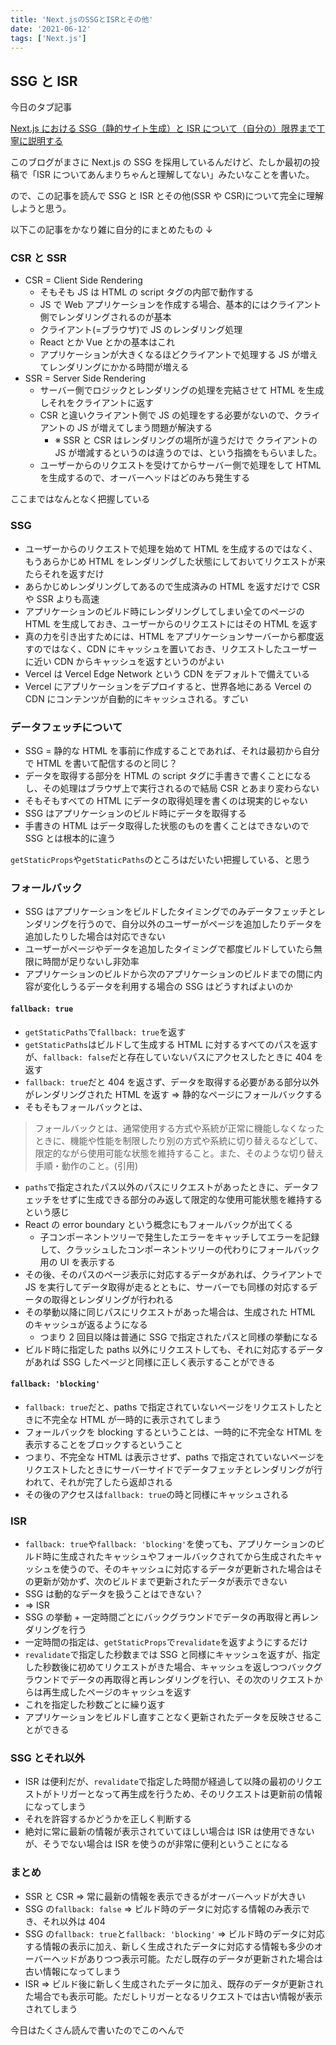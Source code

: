 ```yaml
---
title: 'Next.jsのSSGとISRとその他'
date: '2021-06-12'
tags: ['Next.js']
---
```


## SSG と ISR

今日のタブ記事

[Next.js における SSG（静的サイト生成）と ISR について（自分の）限界まで丁寧に説明する](https://qiita.com/thesugar/items/47ec3d243d00ddd0b4ed)

このブログがまさに Next.js の SSG を採用しているんだけど、たしか最初の投稿で「ISR についてあんまりちゃんと理解してない」みたいなことを書いた。

ので、この記事を読んで SSG と ISR とその他(SSR や CSR)について完全に理解しようと思う。

以下この記事をかなり雑に自分的にまとめたもの ↓

### CSR と SSR

- CSR = Client Side Rendering
  - そもそも JS は HTML の script タグの内部で動作する
  - JS で Web アプリケーションを作成する場合、基本的にはクライアント側でレンダリングされるのが基本
  - クライアント(=ブラウザ)で JS のレンダリング処理
  - React とか Vue とかの基本はこれ
  - アプリケーションが大きくなるほどクライアントで処理する JS が増えてレンダリングにかかる時間が増える
- SSR = Server Side Rendering
  - サーバー側でロジックとレンダリングの処理を完結させて HTML を生成しそれをクライアントに返す
  - CSR と違いクライアント側で JS の処理をする必要がないので、クライアントの JS が増えてしまう問題が解決する
    - ※ SSR と CSR はレンダリングの場所が違うだけで クライアントの JS が増減するというのは違うのでは、という指摘をもらいました。
  - ユーザーからのリクエストを受けてからサーバー側で処理をして HTML を生成するので、オーバーヘッドはどのみち発生する

ここまではなんとなく把握している

### SSG

- ユーザーからのリクエストで処理を始めて HTML を生成するのではなく、もうあらかじめ HTML をレンダリングした状態にしておいてリクエストが来たらそれを返すだけ
- あらかじめレンダリングしてあるので生成済みの HTML を返すだけで CSR や SSR よりも高速
- アプリケーションのビルド時にレンダリングしてしまい全てのページの HTML を生成しておき、ユーザーからのリクエストにはその HTML を返す
- 真の力を引き出すためには、HTML をアプリケーションサーバーから都度返すのではなく、CDN にキャッシュを置いておき、リクエストしたユーザーに近い CDN からキャッシュを返すというのがよい
- Vercel は Vercel Edge Network という CDN をデフォルトで備えている
- Vercel にアプリケーションをデプロイすると、世界各地にある Vercel の CDN にコンテンツが自動的にキャッシュされる。すごい

### データフェッチについて

- SSG = 静的な HTML を事前に作成することであれば、それは最初から自分で HTML を書いて配信するのと同じ？
- データを取得する部分を HTML の script タグに手書きで書くことになるし、その処理はブラウザ上で実行されるので結局 CSR とあまり変わらない
- そもそもすべての HTML にデータの取得処理を書くのは現実的じゃない
- SSG はアプリケーションのビルド時にデータを取得する
- 手書きの HTML はデータ取得した状態のものを書くことはできないので SSG とは根本的に違う

`getStaticProps`や`getStaticPaths`のところはだいたい把握している、と思う

### フォールバック

- SSG はアプリケーションをビルドしたタイミングでのみデータフェッチとレンダリングを行うので、自分以外のユーザーがページを追加したりデータを追加したりした場合は対応できない
- ユーザーがページやデータを追加したタイミングで都度ビルドしていたら無限に時間が足りないし非効率
- アプリケーションのビルドから次のアプリケーションのビルドまでの間に内容が変化しうるデータを利用する場合の SSG はどうすればよいのか

#### `fallback: true`

- `getStaticPaths`で`fallback: true`を返す
- `getStaticPaths`はビルドして生成する HTML に対するすべてのパスを返すが、`fallback: false`だと存在していないパスにアクセスしたときに 404 を返す
- `fallback: true`だと 404 を返さず、データを取得する必要がある部分以外がレンダリングされた HTML を返す => 静的なページにフォールバックする
- そもそもフォールバックとは、

> フォールバックとは、通常使用する方式や系統が正常に機能しなくなったときに、機能や性能を制限したり別の方式や系統に切り替えるなどして、限定的ながら使用可能な状態を維持すること。また、そのような切り替え手順・動作のこと。(引用)

- `paths`で指定されたパス以外のパスにリクエストがあったときに、データフェッチをせずに生成できる部分のみ返して限定的な使用可能状態を維持するという感じ
- React の error boundary という概念にもフォールバックが出てくる
  - 子コンポーネントツリーで発生したエラーをキャッチしてエラーを記録して、クラッシュしたコンポーネントツリーの代わりにフォールバック用の UI を表示する
- その後、そのパスのページ表示に対応するデータがあれば、クライアントで JS を実行してデータ取得が走るとともに、サーバーでも同様の対応するデータの取得とレンダリングが行われる
- その挙動以降に同じパスにリクエストがあった場合は、生成された HTML のキャッシュが返るようになる
  - つまり 2 回目以降は普通に SSG で指定されたパスと同様の挙動になる
- ビルド時に指定した paths 以外にリクエストしても、それに対応するデータがあれば SSG したページと同様に正しく表示することができる

#### `fallback: 'blocking'`

- `fallback: true`だと、paths で指定されていないページをリクエストしたときに不完全な HTML が一時的に表示されてしまう
- フォールバックを blocking するということは、一時的に不完全な HTML を表示することをブロックするということ
- つまり、不完全な HTML は表示させず、paths で指定されていないページをリクエストしたときにサーバーサイドでデータフェッチとレンダリングが行われて、それが完了したら返却される
- その後のアクセスは`fallback: true`の時と同様にキャッシュされる

### ISR

- `fallback: true`や`fallback: 'blocking'`を使っても、アプリケーションのビルド時に生成されたキャッシュやフォールバックされてから生成されたキャッシュを使うので、そのキャッシュに対応するデータが更新された場合はその更新が効かず、次のビルドまで更新されたデータが表示できない
- SSG は動的なデータを扱うことはできない？
- => ISR
- SSG の挙動 + 一定時間ごとにバックグラウンドでデータの再取得と再レンダリングを行う
- 一定時間の指定は、`getStaticProps`で`revalidate`を返すようにするだけ
- `revalidate`で指定した秒数までは SSG と同様にキャッシュを返すが、指定した秒数後に初めてリクエストがきた場合、キャッシュを返しつつバックグラウンドでデータの再取得と再レンダリングを行い、その次のリクエストからは再生成したページのキャッシュを返す
- これを指定した秒数ごとに繰り返す
- アプリケーションをビルドし直すことなく更新されたデータを反映させることができる

### SSG とそれ以外

- ISR は便利だが、`revalidate`で指定した時間が経過して以降の最初のリクエストがトリガーとなって再生成を行うため、そのリクエストは更新前の情報になってしまう
- それを許容するかどうかを正しく判断する
- 絶対に常に最新の情報が表示されていてほしい場合は ISR は使用できないが、そうでない場合は ISR を使うのが非常に便利ということになる

### まとめ

- SSR と CSR => 常に最新の情報を表示できるがオーバーヘッドが大きい
- SSG の`fallback: false` => ビルド時のデータに対応する情報のみ表示でき、それ以外は 404
- SSG の`fallback: true`と`fallback: 'blocking'` => ビルド時のデータに対応する情報の表示に加え、新しく生成されたデータに対応する情報も多少のオーバーヘッドがありつつ表示可能。ただし既存のデータが更新された場合は古い情報になってしまう
- ISR => ビルド後に新しく生成されたデータに加え、既存のデータが更新された場合でも表示可能。ただしトリガーとなるリクエストでは古い情報が表示されてしまう

今日はたくさん読んで書いたのでこのへんで

